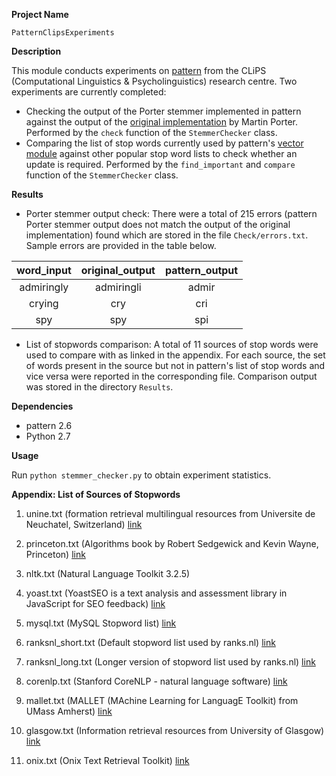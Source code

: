 **Project Name**

`PatternClipsExperiments`

**Description**

This module conducts experiments on [pattern](https://github.com/clips/pattern) from the CLiPS (Computational Linguistics & Psycholinguistics) research centre. Two experiments are currently completed:
* Checking the output of the Porter stemmer implemented in pattern against the output of the [original implementation](http://snowball.tartarus.org/algorithms/english/stemmer.html) by Martin Porter. Performed by the `check` function of the `StemmerChecker` class.
* Comparing the list of stop words currently used by pattern's [vector module](https://github.com/clips/pattern/blob/master/pattern/vector/stopwords-en.txt) against other popular stop word lists to check whether an update is required. Performed by the `find_important` and `compare` function of the `StemmerChecker` class.

**Results**

* Porter stemmer output check: There were a total of 215 errors (pattern Porter stemmer output does not match the output of the original implementation) found which are stored in the file `Check/errors.txt`. Sample errors are provided in the table below.

|word_input     | original_output| pattern_output  |
|:-------------:|:--------------:|:---------------:|
| admiringly    | admiringli  | admir           |
| crying        | cry            |   cri           |
| spy           | spy            |    spi          |

* List of stopwords comparison: A total of 11 sources of stop words were used to compare with as linked in the appendix. For each source, the set of words present in the source but not in pattern's list of stop words and vice versa were reported in the corresponding file. Comparison output was stored in the directory `Results`.

**Dependencies**
* pattern 2.6
* Python 2.7

**Usage**

Run `python stemmer_checker.py` to obtain experiment statistics.

**Appendix: List of Sources of Stopwords**

1. unine.txt (formation retrieval multilingual resources from Universite de Neuchatel, Switzerland) [link](http://members.unine.ch/jacques.savoy/clef/englishST.txt)

2. princeton.txt (Algorithms book by Robert Sedgewick and Kevin Wayne, Princeton) [link](https://algs4.cs.princeton.edu/35applications/stopwords.txt)

3. nltk.txt (Natural Language Toolkit 3.2.5)

4. yoast.txt (YoastSEO is a text analysis and assessment library in JavaScript for SEO feedback) [link](https://github.com/Yoast/YoastSEO.js/blob/develop/src/config/stopwords.js)

5. mysql.txt (MySQL Stopword list) [link](https://www.ranks.nl/stopwords)

6. ranksnl_short.txt (Default stopword list used by ranks.nl) [link](https://www.ranks.nl/stopwords)

7. ranksnl_long.txt (Longer version of stopword list used by ranks.nl) [link](https://www.ranks.nl/stopwords)

8. corenlp.txt (Stanford CoreNLP - natural language software) [link](https://github.com/stanfordnlp/CoreNLP/blob/master/data/edu/stanford/nlp/patterns/surface/stopwords.txt)

9. mallet.txt (MALLET (MAchine Learning for LanguagE Toolkit) from UMass Amherst) [link](https://github.com/mimno/Mallet/blob/master/stoplists/en.txt)

10. glasgow.txt (Information retrieval resources from University of Glasgow) [link](http://ir.dcs.gla.ac.uk/resources/linguistic_utils/stop_words)

11. onix.txt (Onix Text Retrieval Toolkit) [link](http://www.lextek.com/manuals/onix/stopwords1.html)
